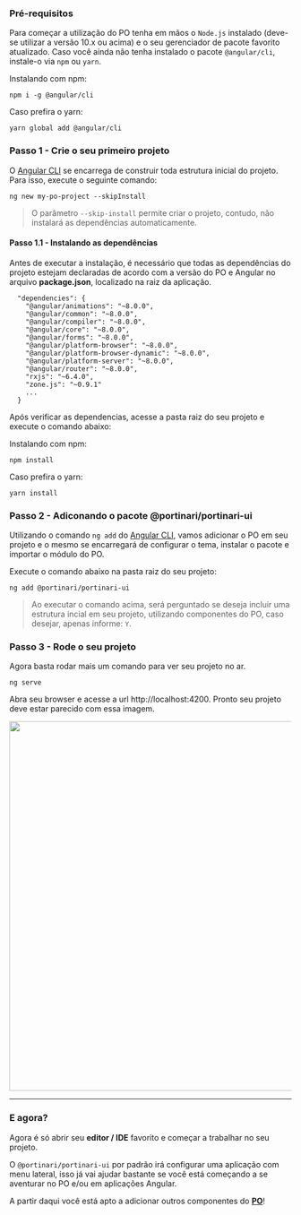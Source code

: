 [comment]: # (@label Primeiros passos)
[comment]: # (@link guides/getting-started)

### Pré-requisitos

Para começar a utilização do PO tenha em mãos o `Node.js` instalado (deve-se utilizar a versão 10.x ou acima) e o seu gerenciador de pacote favorito atualizado. Caso você ainda não tenha instalado o pacote `@angular/cli`, instale-o via `npm` ou `yarn`.

Instalando com npm:
```
npm i -g @angular/cli
```

Caso prefira o yarn:
```
yarn global add @angular/cli
```

### Passo 1 - Crie o seu primeiro projeto

O [Angular CLI](https://cli.angular.io/) se encarrega de construir toda estrutura inicial do projeto. Para isso, execute o seguinte comando:

```
ng new my-po-project --skipInstall
```

> O parâmetro `--skip-install` permite criar o projeto, contudo, não instalará as dependências automaticamente.


#### Passo 1.1 - Instalando as dependências

Antes de executar a instalação, é necessário que todas as dependências do projeto estejam declaradas de acordo com a versão
do PO e Angular no arquivo **package.json**, localizado na raiz da aplicação.

```
  "dependencies": {
    "@angular/animations": "~8.0.0",
    "@angular/common": "~8.0.0",
    "@angular/compiler": "~8.0.0",
    "@angular/core": "~8.0.0",
    "@angular/forms": "~8.0.0",
    "@angular/platform-browser": "~8.0.0",
    "@angular/platform-browser-dynamic": "~8.0.0",
    "@angular/platform-server": "~8.0.0",
    "@angular/router": "~8.0.0",
    "rxjs": "~6.4.0",
    "zone.js": "~0.9.1"
    ...
  }
```

Após verificar as dependencias, acesse a pasta raiz do seu projeto e execute o comando abaixo:

Instalando com npm:
```
npm install
```

Caso prefira o yarn:
```
yarn install
```

### Passo 2 - Adiconando o pacote @portinari/portinari-ui

Utilizando o comando `ng add` do [Angular CLI](https://cli.angular.io/), vamos adicionar o PO em seu projeto e o mesmo se encarregará de configurar o tema, instalar o pacote e importar o módulo do PO.

Execute o comando abaixo na pasta raiz do seu projeto:

```
ng add @portinari/portinari-ui
```

> Ao executar o comando acima, será perguntado se deseja incluir uma estrutura incial em seu projeto, utilizando componentes do PO, caso desejar, apenas informe: `Y`.

### Passo 3 - Rode o seu projeto

Agora basta rodar mais um comando para ver seu projeto no ar.

```
ng serve
```

Abra seu browser e acesse a url http://localhost:4200. Pronto seu projeto deve estar parecido com essa imagem.

<p class="po-text-center">
  <img src="./assets/graphics/app-running.png" width="660px">
</p>

----

### E agora?

Agora é só abrir seu **editor / IDE** favorito e começar a trabalhar no seu projeto.

O `@portinari/portinari-ui` por padrão irá configurar uma aplicação com menu lateral, isso já vai ajudar bastante se você está começando a se aventurar no PO e/ou em aplicações Angular.

A partir daqui você está apto a adicionar outros componentes do **[PO](/documentation)**!
